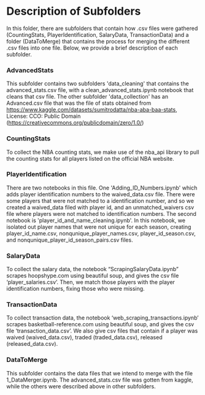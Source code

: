 # Description of Subfolders

In this folder, there are subfolders that contain how .csv files were gathered (CountingStats, PlayerIdentification, SalaryData, TransactionData) and a folder (DataToMerge) that contains the process for merging the different .csv files into one file. Below, we provide a brief description of each subfolder. 

### AdvancedStats
This subfolder contains two subfolders 'data_cleaning' that contains the advanced_stats.csv file, with a clean_advanced_stats.ipynb notebook that cleans that csv file. The other subfolder 'data_collection' has an Advanced.csv file that was the file of stats obtained from https://www.kaggle.com/datasets/sumitrodatta/nba-aba-baa-stats, License: CCO: Public Domain (https://creativecommons.org/publicdomain/zero/1.0/)

### CountingStats
To collect the NBA counting stats, we make use of the nba_api library to pull the counting stats for all players listed on the official NBA website. 

### PlayerIdentification
There are two notebooks in this file. One 'Adding_ID_Numbers.ipynb' which adds player identification numbers to the waived_data.csv file. There were some players that were not matched to a identification number, and so we created a waived_data filed with player id, and an unmatched_waivers csv file where players were not matched to identification numbers. 
	The second notebook is 'player_id_and_name_cleaning.ipynb'. In this notebook, we isolated out player names that were not unique for each season, creating player_id_name.csv, nonqunique_player_names.csv, player_id_season.csv, and nonqunique_player_id_season_pairs.csv files. 

### SalaryData
To collect the salary data, the notebook “ScrapingSalaryData.ipynb” scrapes hoopshype.com using beautiful soup, and gives the csv file ‘player_salaries.csv’. Then, we match those players with the player identification numbers, fixing those who were missing. 
 
### TransactionData

To collect transaction data, the notebook ‘web_scraping_transactions.ipynb’ scrapes basketball-reference.com using beautiful soup, and gives the csv file ‘transaction_data.csv’. We also give csv files that contain if a player was waived (waived_data.csv), traded (traded_data.csv), released (released_data.csv). 

### DataToMerge
This subfolder contains the data files that we intend to merge with the file 1_DataMerger.ipynb. The advanced_stats.csv file was gotten from kaggle, while the others were described above in other subfolders. 

